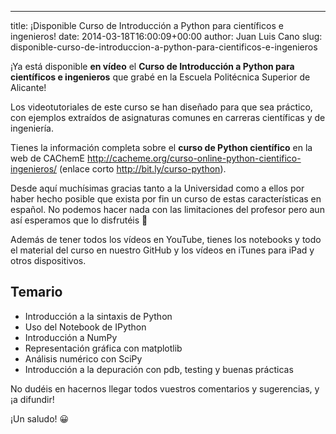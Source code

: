 ---
title: ¡Disponible Curso de Introducción a Python para científicos e ingenieros!
date: 2014-03-18T16:00:09+00:00
author: Juan Luis Cano
slug: disponible-curso-de-introduccion-a-python-para-cientificos-e-ingenieros

¡Ya está disponible **en vídeo** el **Curso de Introducción a Python para científicos e ingenieros** que grabé en la Escuela Politécnica Superior de Alicante!

Los videotutoriales de este curso se han diseñado para que sea práctico, con ejemplos extraídos de asignaturas comunes en carreras científicas y de ingeniería.

Tienes la información completa sobre el **curso de Python científico** en la web de CAChemE http://cacheme.org/curso-online-python-cientifico-ingenieros/ (enlace corto http://bit.ly/curso-python).

Desde aquí muchísimas gracias tanto a la Universidad como a ellos por haber hecho posible que exista por fin un curso de estas características en español. No podemos hacer nada con las limitaciones del profesor pero aun así esperamos que lo disfrutéis 🙂

Además de tener todos los vídeos en YouTube, tienes los notebooks y todo el material del curso en nuestro GitHub y los vídeos en iTunes para iPad y otros dispositivos.

## Temario

  * Introducción a la sintaxis de Python
  * Uso del Notebook de IPython
  * Introducción a NumPy
  * Representación gráfica con matplotlib
  * Análisis numérico con SciPy
  * Introducción a la depuración con pdb, testing y buenas prácticas

No dudéis en hacernos llegar todos vuestros comentarios y sugerencias, y ¡a difundir!

¡Un saludo! 😀